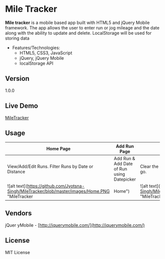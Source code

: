 # Mile Tracker

**Mile tracker** is a mobile based app built with HTML5 and jQuery Mobile framework. The app allows the user to enter run or jog mileage and the date along with the ability to update and delete. LocalStorage will be used for storing data

* Features/Technologies: 
  * HTML5, CSS3, JavaScript
  * jQuery, jQuery Mobile
  * localStorage API

## Version
1.0.0

## Live Demo
 [MileTracker](http://jyotsnasingh.com/projects/JavaScript/MileTracker-MobileApp/)

## Usage

**Home Page** | **Add Run Page** | **Clear All Runs**
--- | --- | ---
View/Add/Edit Runs. Filter Runs by Date or Distance | Add Run & Add Date of Run using Datepicker  | Clear the localstorage by deleting all the runs in one go. 
![alt text](https://github.com/Jyotsna-Singh/MileTracker/blob/master/images/Home.PNG "MileTracker|Home")  | ![alt text](https://github.com/Jyotsna-Singh/MileTracker/blob/master/images/AddRun.PNG "MileTracker|Add Run")  | ![alt text](https://github.com/Jyotsna-Singh/MileTracker/blob/master/images/clear.PNG "MileTracker|Clear") 

## Vendors
jQuer yMobile - [http://jquerymobile.com/](http://jquerymobile.com/) 



## License
MIT License
